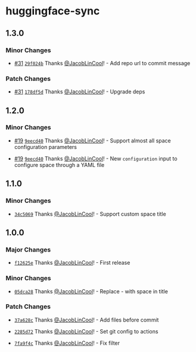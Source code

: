 # huggingface-sync

## 1.3.0

### Minor Changes

- [#31](https://github.com/JacobLinCool/huggingface-sync/pull/31) [`29f024b`](https://github.com/JacobLinCool/huggingface-sync/commit/29f024b9cadfbeb9fee18b053b8c3dbd9a709707) Thanks [@JacobLinCool](https://github.com/JacobLinCool)! - Add repo url to commit message

### Patch Changes

- [#31](https://github.com/JacobLinCool/huggingface-sync/pull/31) [`178df5d`](https://github.com/JacobLinCool/huggingface-sync/commit/178df5d060f1bfff89246d5af76e992c8c7fa802) Thanks [@JacobLinCool](https://github.com/JacobLinCool)! - Upgrade deps

## 1.2.0

### Minor Changes

- [#19](https://github.com/JacobLinCool/huggingface-sync/pull/19) [`9eecd40`](https://github.com/JacobLinCool/huggingface-sync/commit/9eecd40ecdef562141110e5cbd04db2d637efba0) Thanks [@JacobLinCool](https://github.com/JacobLinCool)! - Support almost all space configuration parameters

- [#19](https://github.com/JacobLinCool/huggingface-sync/pull/19) [`9eecd40`](https://github.com/JacobLinCool/huggingface-sync/commit/9eecd40ecdef562141110e5cbd04db2d637efba0) Thanks [@JacobLinCool](https://github.com/JacobLinCool)! - New `configuration` input to configure space through a YAML file

## 1.1.0

### Minor Changes

- [`34c5069`](https://github.com/JacobLinCool/huggingface-sync/commit/34c50697217fe3a512c4894a1e150ad6389654f8) Thanks [@JacobLinCool](https://github.com/JacobLinCool)! - Support custom space title

## 1.0.0

### Major Changes

- [`f12625e`](https://github.com/JacobLinCool/huggingface-sync/commit/f12625e189db67f705a14bbbeb3c965bffe1f78a) Thanks [@JacobLinCool](https://github.com/JacobLinCool)! - First release

### Minor Changes

- [`05dca28`](https://github.com/JacobLinCool/huggingface-sync/commit/05dca28ef07c84218a8efdac2884957b4e5ebbca) Thanks [@JacobLinCool](https://github.com/JacobLinCool)! - Replace - with space in title

### Patch Changes

- [`37a628c`](https://github.com/JacobLinCool/huggingface-sync/commit/37a628c52b1da952839f386894523fffe52d971a) Thanks [@JacobLinCool](https://github.com/JacobLinCool)! - Add files before commit

- [`2285d72`](https://github.com/JacobLinCool/huggingface-sync/commit/2285d7295833324eb032046e160512fc721b4c00) Thanks [@JacobLinCool](https://github.com/JacobLinCool)! - Set git config to actions

- [`7fa9f4c`](https://github.com/JacobLinCool/huggingface-sync/commit/7fa9f4c2970289681c6c71e6f18dc07166edbd34) Thanks [@JacobLinCool](https://github.com/JacobLinCool)! - Fix filter
